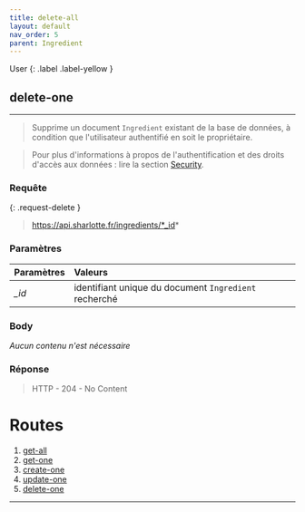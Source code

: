```yaml
---
title: delete-all
layout: default
nav_order: 5
parent: Ingredient
---
```


User
{: .label .label-yellow }

<!-- DÉBUT DE LA ROUTE -->
## delete-one
----

> Supprime un document `Ingredient` existant de la base de données, à condition que l'utilisateur authentifié en soit le propriétaire.

> Pour plus d'informations à propos de l'authentification et des droits d'accès aux données : lire la section [Security].

### Requête

{: .request-delete }
> https://api.sharlotte.fr/ingredients/*_id*

### Paramètres

| Paramètres | Valeurs                                               |
|:-----------|:------------------------------------------------------|
| *_id*      | identifiant unique du document `Ingredient` recherché |

### Body
*Aucun contenu n'est nécessaire*

### Réponse
> HTTP - 204 - No Content
<!-- FIN DE LA ROUTE -->

# Routes

1. [get-all]
1. [get-one]
1. [create-one]
1. [update-one]
1. [delete-one]

----

[Security]: ../security/index.html
[get-all]: get-all.html
[get-one]: get-one.html
[create-one]: create-one.html
[update-one]: update-one.html
[delete-one]: delete-one.html